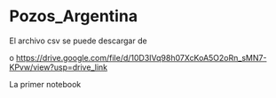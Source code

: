# Pozos_Argentina

El archivo csv se puede descargar de 

o https://drive.google.com/file/d/10D3IVq98h07XcKoA5O2oRn_sMN7-KPvw/view?usp=drive_link

La primer notebook

